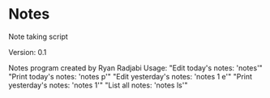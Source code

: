 # Notes
Note taking script

Version: 0.1

Notes program created by Ryan Radjabi
   Usage:
       "Edit today's notes:        'notes'"
       "Print today's notes:       'notes p'"
       "Edit yesterday's notes:    'notes 1 e'"
       "Print yesterday's notes:   'notes 1'"
       "List all notes:            'notes ls'"


